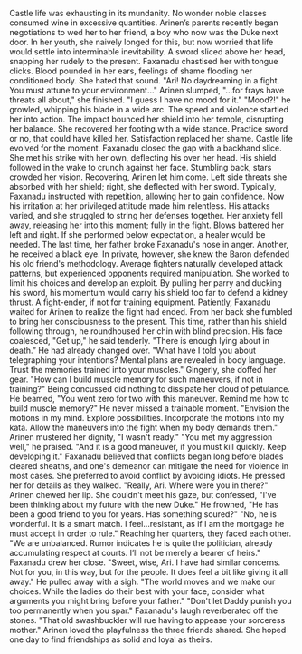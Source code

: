 Castle life was exhausting in its mundanity. No wonder noble classes consumed wine in excessive quantities. Arinen’s parents recently began negotiations to wed her to her friend, a boy who now was the Duke next door. In her youth, she naively longed for this, but now worried that life would settle into interminable inevitability.
A sword sliced above her head, snapping her rudely to the present. Faxanadu chastised her with tongue clicks. Blood pounded in her ears, feelings of shame flooding her conditioned body. She hated that sound.
"Ari! No daydreaming in a fight. You must attune to your environment..."
Arinen slumped, "...for frays have threats all about," she finished. "I guess I have no mood for it."
"Mood?!" he growled, whipping his blade in a wide arc. The speed and violence startled her into action. The impact bounced her shield into her temple, disrupting her balance. She recovered her footing with a wide stance. Practice sword or no, that could have killed her. Satisfaction replaced her shame. Castle life evolved for the moment.
Faxanadu closed the gap with a backhand slice. She met his strike with her own, deflecting his over her head. His shield followed in the wake to crunch against her face. Stumbling back, stars crowded her vision.
Recovering, Arinen let him come. Left side threats she absorbed with her shield; right, she deflected with her sword. Typically, Faxanadu instructed with repetition, allowing her to gain confidence. Now his irritation at her privileged attitude made him relentless. His attacks varied, and she struggled to string her defenses together.
Her anxiety fell away, releasing her into this moment; fully in the fight.  Blows battered her left and right. If she performed below expectation, a healer would be needed. The last time, her father broke Faxanadu's nose in anger. Another, he received a black eye. In private, however, she knew the Baron defended his old friend's methodology.
Average fighters naturally developed attack patterns, but experienced opponents required manipulation. She worked to limit his choices and develop an exploit. By pulling her parry and ducking his sword, his momentum would carry his shield too far to defend a kidney thrust. A fight-ender, if not for training equipment.
Patiently, Faxanadu waited for Arinen to realize the fight had ended. From her back she fumbled to bring her consciousness to the present. This time, rather than his shield following through, he roundhoused her chin with blind precision. His face coalesced, "Get up," he said tenderly. "There is enough lying about in death.” 
He had already changed over. "What have I told you about telegraphing your intentions? Mental plans are revealed in body language. Trust the memories trained into your muscles."
Gingerly, she doffed her gear. "How can I build muscle memory for such maneuvers, if not in training?" Being concussed did nothing to dissipate her cloud of petulance.
He beamed, "You went zero for two with this maneuver. Remind me how to build muscle memory?"
He never missed a trainable moment. "Envision the motions in my mind. Explore possibilities. Incorporate the motions into my kata. Allow the maneuvers into the fight when my body demands them." Arinen mustered her dignity, "I wasn't ready."
"You met my aggression well," he praised. "And it is a good maneuver, if you must kill quickly. Keep developing it." 
Faxanadu believed that conflicts began long before blades cleared sheaths, and one's demeanor can mitigate the need for violence in most cases. She preferred to avoid conflict by avoiding idiots.
He pressed her for details as they walked. "Really, Ari. Where were you in there?"
Arinen chewed her lip. She couldn't meet his gaze, but confessed, "I've been thinking about my future with the new Duke."
He frowned, "He has been a good friend to you for years. Has something soured?"
"No, he is wonderful. It is a smart match. I feel...resistant, as if I am the mortgage he must accept in order to rule."
Reaching her quarters, they faced each other. "We are unbalanced. Rumor indicates he is quite the politician, already accumulating respect at courts. I’ll not be merely a bearer of heirs."
Faxanadu drew her close. "Sweet, wise, Ari. I have had similar concerns. Not for you, in this way, but for the people. It does feel a bit like giving it all away." He pulled away with a sigh. "The world moves and we make our choices. While the ladies do their best with your face, consider what arguments you might bring before your father."
"Don't let Daddy punish you too permanently when you spar."
Faxanadu's laugh reverberated off the stones. "That old swashbuckler will rue having to appease your sorceress mother." Arinen loved the playfulness the three friends shared. She hoped one day to find friendships as solid and loyal as theirs.
